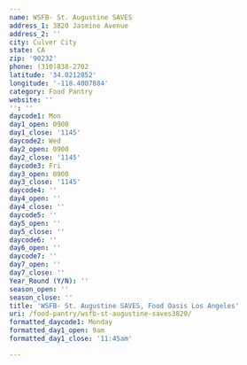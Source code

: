 ```yaml
---
name: WSFB- St. Augustine SAVES
address_1: 3820 Jasmine Avenue
address_2: ''
city: Culver City
state: CA
zip: '90232'
phone: (310)838-2702
latitude: '34.0212852'
longitude: '-118.4007884'
category: Food Pantry
website: ''
'': ''
daycode1: Mon
day1_open: 0900
day1_close: '1145'
daycode2: Wed
day2_open: 0900
day2_close: '1145'
daycode3: Fri
day3_open: 0900
day3_close: '1145'
daycode4: ''
day4_open: ''
day4_close: ''
daycode5: ''
day5_open: ''
day5_close: ''
daycode6: ''
day6_open: ''
daycode7: ''
day7_open: ''
day7_close: ''
Year_Round (Y/N): ''
season_open: ''
season_close: ''
title: 'WSFB- St. Augustine SAVES, Food Oasis Los Angeles'
uri: /food-pantry/wsfb-st-augustine-saves3820/
formatted_daycode1: Monday
formatted_day1_open: 9am
formatted_day1_close: '11:45am'

---
```

